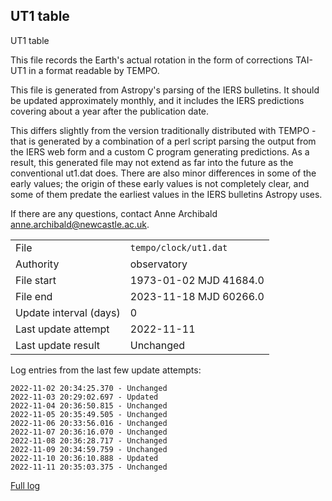 
## UT1 table

UT1 table

This file records the Earth's actual rotation in the form of
corrections TAI-UT1 in a format readable by TEMPO.

This file is generated from Astropy's parsing of the IERS
bulletins. It should be updated approximately monthly, and it
includes the IERS predictions covering about a year after the
publication date.

This differs slightly from the version traditionally distributed
with TEMPO - that is generated by a combination of a perl script
parsing the output from the IERS web form and a custom C program
generating predictions. As a result, this generated file may not
extend as far into the future as the conventional ut1.dat does.
There are also minor differences in some of the early values; the
origin of these early values is not completely clear, and some of
them predate the earliest values in the IERS bulletins Astropy uses.

If there are any questions, contact Anne Archibald
<anne.archibald@newcastle.ac.uk>.

|     |     |
|:--- |:--- |
| File | `tempo/clock/ut1.dat` |
| Authority | observatory |
| File start | 1973-01-02 MJD 41684.0 |
| File end | 2023-11-18 MJD 60266.0 |
| Update interval (days) | 0 |
| Last update attempt | 2022-11-11 |
| Last update result | Unchanged |

Log entries from the last few update attempts:
```
2022-11-02 20:34:25.370 - Unchanged
2022-11-03 20:29:02.697 - Updated
2022-11-04 20:36:50.815 - Unchanged
2022-11-05 20:35:49.505 - Unchanged
2022-11-06 20:33:56.016 - Unchanged
2022-11-07 20:36:16.070 - Unchanged
2022-11-08 20:36:28.717 - Unchanged
2022-11-09 20:34:59.759 - Unchanged
2022-11-10 20:36:10.888 - Updated
2022-11-11 20:35:03.375 - Unchanged
```
[Full log](https://raw.githubusercontent.com/ipta/pulsar-clock-corrections/main/log/tempo/clock/ut1.dat.log)
